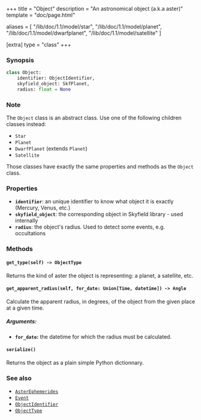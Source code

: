 +++
title = "Object"
description = "An astronomical object (a.k.a aster)"
template = "doc/page.html"

aliases = [
    "/lib/doc/1.1/model/star",
    "/lib/doc/1.1/model/planet",
    "/lib/doc/1.1/model/dwarfplanet",
    "/lib/doc/1.1/model/satellite"
]

[extra]
type = "class"
+++

### Synopsis

```python
class Object:
    identifier: ObjectIdentifier,
    skyfield_object: SkfPlanet,
    radius: float = None
```

### Note

The `Object` class is an abstract class. Use one of the following children classes instead:

- `Star`
- `Planet`
- `DwarfPlanet` (extends `Planet`)
- `Satellite`

Those classes have exactly the same properties and methods as the `Object` class.

### Properties


- **`identifier`**: an unique identifier to know what object it is exactly (Mercury, Venus, etc.)
- **`skyfield_object`**: the corresponding object in Skyfield library - used internally
- **`radius`**: the object's radius. Used to detect some events, e.g. occultations

### Methods

#### `get_type(self) -> ObjectType`

Returns the kind of aster the object is representing: a planet, a satellite, etc.

#### `get_apparent_radius(self, for_date: Union[Time, datetime]) -> Angle`

Calculate the apparent radius, in degrees, of the object from the given place at a given time.

##### Arguments:

- **`for_date`:** the datetime for which the radius must be calculated.

#### `serialize()`

Returns the object as a plain simple Python dictionnary.

### See also

- [`AsterEphemerides`](@/lib/doc/1.1/model/AsterEphemerides.md)
- [`Event`](@/lib/doc/1.1/model/Event.md)
- [`ObjectIdentifier`](@/lib/doc/1.1/enums/ObjectIdentifier.md)
- [`ObjectType`](@/lib/doc/1.1/enums/ObjectType.md)
